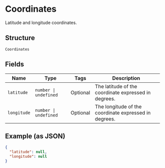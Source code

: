
# Coordinates

Latitude and longitude coordinates.

## Structure

`Coordinates`

## Fields

| Name | Type | Tags | Description |
|  --- | --- | --- | --- |
| `latitude` | `number \| undefined` | Optional | The latitude of the coordinate expressed in degrees. |
| `longitude` | `number \| undefined` | Optional | The longitude of the coordinate expressed in degrees. |

## Example (as JSON)

```json
{
  "latitude": null,
  "longitude": null
}
```

